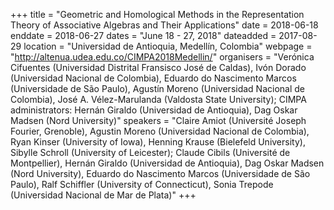 +++
title = "Geometric and Homological Methods in the Representation Theory of Associative Algebras and Their Applications"
date = 2018-06-18
enddate = 2018-06-27
dates = "June 18 - 27, 2018"
dateadded = 2017-08-29
location = "Universidad de Antioquia, Medellín, Colombia"
webpage = "http://altenua.udea.edu.co/CIMPA2018Medellin/"
organisers = "Verónica Cifuentes (Universidad Distrital Fransisco José de Caldas), Ivón Dorado (Universidad Nacional de Colombia), Eduardo do Nascimento Marcos (Universidade de São Paulo), Agustín Moreno (Universidad Nacional de Colombia), José A. Vélez-Marulanda (Valdosta State University); CIMPA administrators: Hernán Giraldo (Universidad de Antioquia), Dag Oskar Madsen (Nord University)"
speakers = "Claire Amiot (Université Joseph Fourier, Grenoble), Agustin Moreno (Universidad Nacional de Colombia), Ryan Kinser (University of Iowa), Henning Krause (Bielefeld University), Sibylle Schroll (University of Leicester); Claude Cibils (Université de Montpellier), Hernán Giraldo (Universidad de Antioquia), Dag Oskar Madsen (Nord University), Eduardo do Nascimento Marcos (Universidade de São Paulo), Ralf Schiffler (University of Connecticut), Sonia Trepode (Universidad Nacional de Mar de Plata)"
+++
